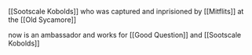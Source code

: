 [[Sootscale Kobolds]] who was captured and inprisioned by [[Mitflits]] at the [[Old Sycamore]]

now is an ambassador and works for [[Good Question]] and [[Sootscale Kobolds]]

